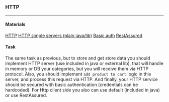 ### HTTP

----
#### Materials

[HTTP](https://en.wikipedia.org/wiki/Hypertext_Transfer_Protocol)
[HTTP simple servers (plain java/lib)](https://syntaxcorrect.com/Java/5_Ultra_Lightweight_Http_Server_Implementations_in_Java_for_Blazing_Fast_Microservices_APIs_or_Even_Websites)
[Basic auth](https://en.wikipedia.org/wiki/Basic_access_authentication)
[RestAssured](https://rest-assured.io/)
#### Task

The same task as previous, but to store and get store data you should implement HTTP server (use included in java or external lib), 
that will handle in memory or DB your categories, but you will receive them via HTTP protocol.
Also, you should implement `add product to cart` logic in this server, and process this request via HTTP.
And finally, your HTTP service should be secured with basic authentication  (credentials can be hardcoded).
For Http client side you also can use default (included in java) or use RestAssured. 
   
